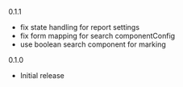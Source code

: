 0.1.1
- fix state handling for report settings
- fix form mapping for search componentConfig
- use boolean search component for marking

0.1.0
- Initial release
